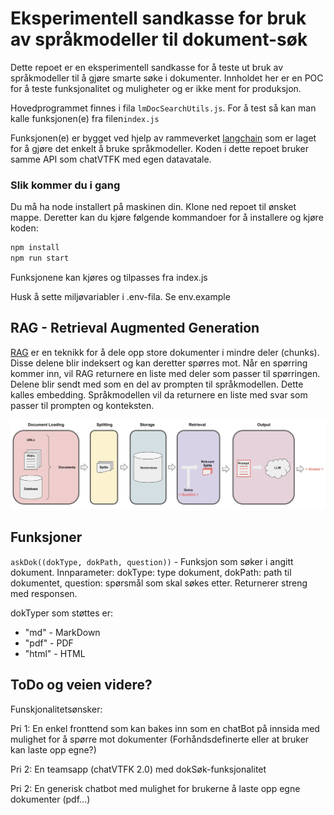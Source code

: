 # Eksperimentell sandkasse for bruk av språkmodeller til dokument-søk

Dette repoet er en eksperimentell sandkasse for å teste ut bruk av språkmodeller til å gjøre smarte søke i dokumenter. Innholdet her er en POC for å teste funksjonalitet og muligheter og er ikke ment for produksjon.

Hovedprogrammet finnes i fila ```lmDocSearchUtils.js```. For å test så kan man kalle funksjonen(e) fra filen```index.js```

Funksjonen(e) er bygget ved hjelp av rammeverket [langchain](https://js.langchain.com/docs/get_started/introduction) som er laget for å gjøre det enkelt å bruke språkmodeller. Koden i dette repoet bruker samme API som chatVTFK med egen datavatale. 

### Slik kommer du i gang

Du må ha node installert på maskinen din. Klone ned repoet til ønsket mappe. Deretter kan du kjøre følgende kommandoer for å installere og kjøre koden:
```bash
npm install
npm run start
```

Funksjonene kan kjøres og tilpasses fra index.js

Husk å sette miljøvariabler i .env-fila. Se env.example

## RAG - Retrieval Augmented Generation

[RAG](https://js.langchain.com/docs/use_cases/question_answering/) er en teknikk for å dele opp store dokumenter i mindre deler (chunks). Disse delene blir indeksert og kan deretter spørres mot. Når en spørring kommer inn, vil RAG returnere en liste med deler som passer til spørringen. Delene blir sendt med som en del av prompten til språkmodellen. Dette kalles embedding. Språkmodellen vil da returnere en liste med svar som passer til prompten og konteksten.

![qa_flow](./img/qa_flow.jpeg)

## Funksjoner
```askDok((dokType, dokPath, question))``` - Funksjon som søker i angitt dokument. Innparameter: dokType: type dokument, dokPath: path til dokumentet, question: spørsmål som skal søkes etter. Returnerer streng med responsen.

dokTyper som støttes er:
  * "md" - MarkDown
  * "pdf" - PDF
  * "html" - HTML

## ToDo og veien videre?
Funskjonalitetsønsker:

Pri 1: En enkel fronttend som kan bakes inn som en chatBot på innsida med mulighet for å spørre mot dokumenter (Forhåndsdefinerte eller at bruker kan laste opp egne?)

Pri 2: En teamsapp (chatVTFK 2.0) med dokSøk-funksjonalitet

Pri 2: En generisk chatbot med mulighet for brukerne å laste opp egne dokumenter (pdf...)
